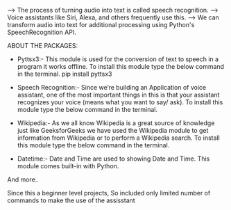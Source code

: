 --> The process of turning audio into text is called speech recognition.
--> Voice assistants like Siri, Alexa, and others frequently use this.
--> We can transform audio into text for additional processing using Python's SpeechRecognition API.

ABOUT THE PACKAGES:

* Pyttsx3:- This module is used for the conversion of text to speech in a program it works offline.
To install this module type the below command in the terminal.
pip install pyttsx3

* Speech Recognition:- Since we’re building an Application of voice assistant, one of the most important things in this is that your assistant recognizes your voice 
(means what you want to say/ ask). To install this module type the below command in the terminal.

* Wikipedia:- As we all know Wikipedia is a great source of knowledge just like GeeksforGeeks we have used the Wikipedia module to get information from Wikipedia 
or to perform a Wikipedia search. To install this module type the below command in the terminal.

* Datetime:- Date and Time are used to showing Date and Time. This module comes built-in with Python. 


And more..

Since this a beginner level projects, So included only limited number of commands to make the use of the assisstant
